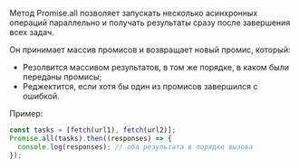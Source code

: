 Метод Promise.all позволяет запускать несколько асинхронных операций параллельно и получать результаты сразу после завершения всех задач.

Он принимает массив промисов и возвращает новый промис, который:

- Резолвится массивом результатов, в том же порядке, в каком были переданы промисы;
- Реджектится, если хотя бы один из промисов завершился с ошибкой.

Пример:

```js
const tasks = [fetch(url1), fetch(url2)];
Promise.all(tasks).then((responses) => {
  console.log(responses); // оба результата в порядке вызова
});
```